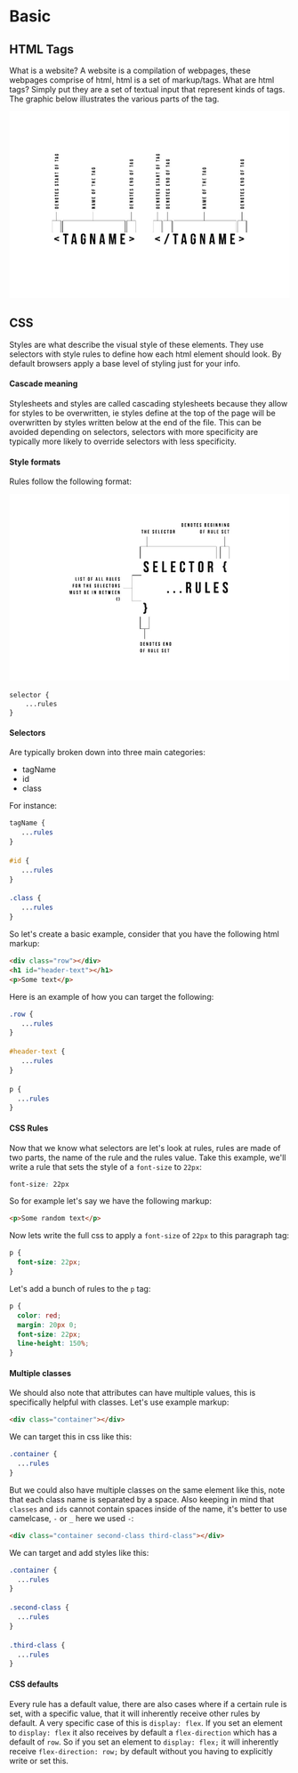 # Basic 

## HTML Tags

What is a website? A website is a compilation of webpages, these webpages comprise of html, html is a set of markup/tags. What are html tags? Simply put they are a set of textual input that represent kinds of tags. The graphic below illustrates the various parts of the tag.

[![alt text](tutorial-assets/img/html-tag-explanation.jpg "HTML Tag explanation")](tutorial-assets/img/html-tag-explanation.jpg)

## CSS
Styles are what describe the visual style of these elements. They use selectors with style rules to define how each html element should look. By default browsers apply a base level of styling just for your info.

#### Cascade meaning
Stylesheets and styles are called cascading stylesheets because they allow for styles to be overwritten, ie styles define at the top of the page will be overwritten by styles written below at the end of the file. This can be avoided depending on selectors, selectors with more specificity are typically more likely to override selectors with less specificity.  

#### Style formats
Rules follow the following format:

[![alt text](tutorial-assets/img/css-explanation.jpg "CSS explanation")](tutorial-assets/img/css-explanation.jpg)

```
selector {
    ...rules
}
```

#### Selectors 
Are typically broken down into three main categories:
- tagName
- id
- class

For instance:

```css
tagName {
   ...rules
}

#id {
   ...rules
}

.class {
   ...rules
}
```

So let's create a basic example, consider that you have the following html markup:

```html
<div class="row"></div>
<h1 id="header-text"></h1>
<p>Some text</p>
```

Here is an example of how you can target the following:

```css
.row {
   ...rules
}

#header-text {
   ...rules
}

p {
  ...rules
}
```

#### CSS Rules
Now that we know what selectors are let's look at rules, rules are made of two parts, the name of the rule and the rules value. Take this example, we'll write a rule that sets the style of a `font-size` to `22px`:

```css
font-size: 22px
```

So for example let's say we have the following markup:

```html
<p>Some random text</p>
```

Now lets write the full css to apply a `font-size` of `22px` to this paragraph tag:

```css
p {
  font-size: 22px;
}
```

Let's add a bunch of rules to the `p` tag:

```css
p {
  color: red;
  margin: 20px 0;
  font-size: 22px;
  line-height: 150%;
}
```

#### Multiple classes
We should also note that attributes can have multiple values, this is specifically helpful with classes. Let's use example markup:
```html
<div class="container"></div>
```

We can target this in css like this:
```css
.container {
  ...rules
}
```

But we could also have multiple classes on the same element like this, note that each class name is separated by a space. Also keeping in mind that `classes` and `ids` cannot contain spaces inside of the name, it's better to use camelcase, `-` or `_` here we used `-`:
```html
<div class="container second-class third-class"></div>
```

We can target and add styles like this:
```css
.container {
  ...rules
}

.second-class {
  ...rules
}

.third-class {
  ...rules
}
```

#### CSS defaults
Every rule has a default value, there are also cases where if a certain rule is set, with a specific value, that it will inherently receive other rules by default. A very specific case of this is `display: flex`. If you set an element to `display: flex` it also receives by default a `flex-direction` which has a default of `row`. So if you set an element to `display: flex;` it will inherently receive `flex-direction: row;` by default without you having to explicitly write or set this.
